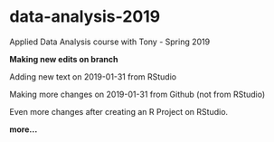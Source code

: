 # data-analysis-2019
Applied Data Analysis course with Tony - Spring 2019

**Making new edits on branch**

Adding new text on 2019-01-31 from RStudio

Making more changes on 2019-01-31 from Github (not from RStudio)

Even more changes after creating an R Project on RStudio.

**more...**